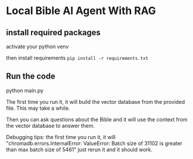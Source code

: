 # Local Bible AI Agent With RAG

## install required packages 
activate your python venv

then install requirements ```pip install -r requirements.txt```

## Run the code
python main.py

The first time you run it, it will build the vector database from the provided file. This may take a while.

Then you can ask questions about the Bible and it will use the context from the vector database to answer them.

Debugging tips:
the first time you run it, it will 
"chromadb.errors.InternalError: ValueError: Batch size of 31102 is greater than max batch size of 5461"
just rerun it and it should work.